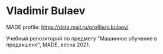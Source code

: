 # Vladimir Bulaev
MADE profile: https://data.mail.ru/profile/v.bulaev/

Учебный репозиторий по предмету "Машинное обучение в продакшене", MADE, весна 2021.
